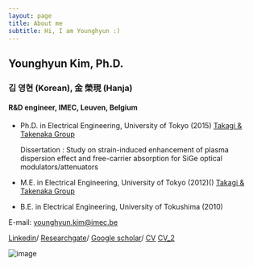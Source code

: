 ```yaml
---
layout: page
title: About me
subtitle: Hi, I am Younghyun :)
---
```


## Younghyun Kim, Ph.D.
### 김 영현 (Korean), 金 榮現 (Hanja)

#### R&D engineer, IMEC, Leuven, Belgium 

- Ph.D. in Electrical Engineering, University of Tokyo (2015)
   [Takagi & Takenaka Group](http://www.mosfet.k.u-tokyo.ac.jp/index-e.html)
  
   Dissertation : Study on strain-induced enhancement of plasma dispersion effect and free-carrier absorption for SiGe optical modulators/attenuators
- M.E. in Electrical Engineering, University of Tokyo (2012)()
   [Takagi & Takenaka Group](http://www.mosfet.k.u-tokyo.ac.jp/index-e.html)
- B.E. in Electrical Engineering, University of Tokushima (2010)

E-mail: younghyun.kim@imec.be

[Linkedin](https://www.linkedin.com/in/younghyun-kim-6806b5119)/
[Researchgate](https://www.researchgate.net/profile/Younghyun_Kim4)/ 
[Google scholar](https://scholar.google.com/citations?user=-X-RZCgAAAAJ&hl=en)/ 
[CV](https://drive.google.com/open?id=15Nja9tzf1k6F4oR9PBoC8Pk2fcHD_vLQ)
[CV_2](https://github.com/yh2424/yh2424.github.io/blob/master/_mydata/CV_test.md)

![image](https://user-images.githubusercontent.com/32427749/72687864-647b5880-3b02-11ea-958b-3324cf14382e.png)
